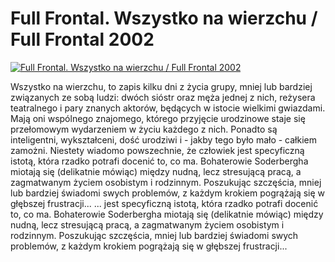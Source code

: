Full Frontal. Wszystko na wierzchu / Full Frontal 2002 
=============
[![Full Frontal. Wszystko na wierzchu / Full Frontal 2002 ](http://vidos.pl/images/player.gif)](http://vidos.pl/full-frontal-wszystko-na-wierzchu-full-frontal-2002)

 Wszystko na wierzchu, to zapis kilku dni z życia grupy, mniej lub bardziej związanych ze sobą ludzi: dwóch sióstr oraz męża jednej z nich, reżysera teatralnego i pary znanych aktorów, będących w istocie wielkimi gwiazdami. Mają oni wspólnego znajomego, którego przyjęcie urodzinowe staje się przełomowym wydarzeniem w życiu każdego z nich. Ponadto są inteligentni, wykształceni, dość urodziwi i - jakby tego było mało - całkiem zamożni. Niestety wiadomo powszechnie, że człowiek jest specyficzną istotą, która rzadko potrafi docenić to, co ma. Bohaterowie Soderbergha miotają się (delikatnie mówiąc) między nudną, lecz stresującą pracą, a zagmatwanym życiem osobistym i rodzinnym. Poszukując szczęścia, mniej lub bardziej świadomi swych problemów, z każdym krokiem pogrążają się w głębszej frustracji...  ... jest specyficzną istotą, która rzadko potrafi docenić to, co ma. Bohaterowie Soderbergha miotają się (delikatnie mówiąc) między nudną, lecz stresującą pracą, a zagmatwanym życiem osobistym i rodzinnym. Poszukując szczęścia, mniej lub bardziej świadomi swych problemów, z każdym krokiem pogrążają się w głębszej frustracji...
